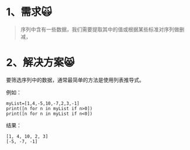 # 1、需求🙀

> 序列中含有一些数据，我们需要提取其中的值或根据某些标准对序列做删减，

# 2、解决方案😸

要筛选序列中的数据，通常最简单的方法是使用列表推导式。

例如：

```
myList=[1,4,-5,10,-7,2,3,-1]
print([n for n in myList if n>0])
print([n for n in myList if n<0])
```

结果：

```
[1, 4, 10, 2, 3]
[-5, -7, -1]
```



